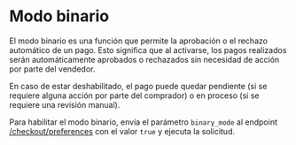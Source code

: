 # Modo binario

El modo binario es una función que permite la aprobación o el rechazo automático de un pago. Esto significa que al activarse, los pagos realizados serán automáticamente aprobados o rechazados sin necesidad de acción por parte del vendedor.

En caso de estar deshabilitado, el pago puede quedar pendiente (si se requiere alguna acción por parte del comprador) o en proceso (si se requiere una revisión manual).

Para habilitar el modo binario, envía el parámetro `binary_mode`  al endpoint [/checkout/preferences](https://www.mercadopago[FAKER][URL][DOMAIN]/developers/es/reference/preferences/_checkout_preferences/post) con el valor `true` y ejecuta la solicitud.
